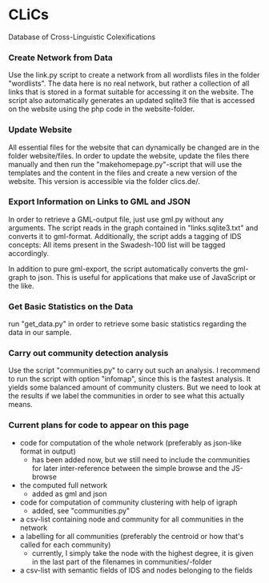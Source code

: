 CLiCs
=====

Database of Cross-Linguistic Colexifications

### Create Network from Data

Use the link.py script to create a network from all wordlists files in the folder "wordlists". The data here is no real network, but rather a collection of all links that is stored in a format suitable for accessing it on the website. The script also automatically generates an updated sqlite3 file that is accessed on the website using the php code in the website-folder.

### Update Website

All essential files for the website that can dynamically be changed are in the folder website/files. In order to update the website, update the files there manually and then run the "makehomepage.py"-script that will use the templates and the content in the files and create a new version of the website. This version is accessible via the folder clics.de/.

### Export Information on Links to GML and JSON

In order to retrieve a GML-output file, just use gml.py without any arguments. The script reads in the graph contained in "links.sqlite3.txt" and converts it to gml-format. Additionally, the script adds a tagging of IDS concepts: All items present in the Swadesh-100 list will be tagged accordingly.

In addition to pure gml-export, the script automatically converts the gml-graph to json. This is useful for applications that make use of JavaScript or the like.

### Get Basic Statistics on the Data

run "get\_data.py" in order to retrieve some basic statistics regarding the data in our sample.

### Carry out community detection analysis

Use the script "communities.py" to carry out such an analysis. 
I recommend to run the script with option "infomap", since this is the fastest analysis. It yields some balanced amount of community clusters. But we need to look at the results
if we label the communities in order to see what this actually means.

### Current plans for code to appear on this page

* code for computation of the whole network (preferably as json-like format in output)
  - has been added now, but we still need to include the communities for later inter-reference between the simple browse and the JS-browse
* the computed full network
  - added as gml and json
* code for computation of community clustering with help of igraph
  - added, see "communities.py"
* a csv-list containing node and community for all communities in the network
* a labelling for all communities (preferably the centroid or how that's called for each community)
  - currently, I simply take the node with the highest degree, it is given in the last part of the filenames in communities/-folder
* a csv-list with semantic fields of IDS and nodes belonging to the fields

